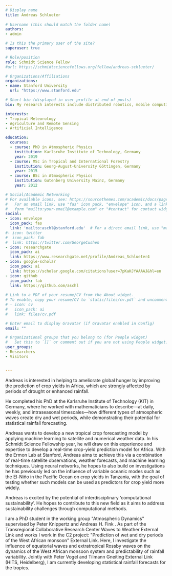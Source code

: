 ```yaml
---
# Display name
title: Andreas Schlueter
  
# Username (this should match the folder name)
authors:
- admin

# Is this the primary user of the site?
superuser: true

# Role/position
role: Schmidt Science Fellow
#url: https://schmidtsciencefellows.org/fellow/andreas-schlueter/

# Organizations/Affiliations
organizations:
- name: Stanford University
  url: "https://www.stanford.edu"

# Short bio (displayed in user profile at end of posts)
bio: My research interests include distributed robotics, mobile computing and programmable matter.

interests:
- Tropical Meteorology
- Agriculture and Remote Sensing
- Artificial Intelligence

education:
  courses:
  - course: PhD in Atmospheric Physics
    institution: Karlsruhe Institute of Technology, Germany
    year: 2019
  - course: MSc in Tropical and International Forestry
    institution: Georg-August-University Göttingen, Germany
    year: 2015
  - course: BSc in Atmospheric Physics
    institution: Gutenberg University Mainz, Germany
    year: 2012

# Social/Academic Networking
# For available icons, see: https://sourcethemes.com/academic/docs/page-builder/#icons
#   For an email link, use "fas" icon pack, "envelope" icon, and a link in the
#   form "mailto:your-email@example.com" or "#contact" for contact widget.
social:
- icon: envelope
  icon_pack: fas
  link: 'mailto:aschl@stanford.edu'  # For a direct email link, use "mailto:test@example.org".
#- icon: twitter
#  icon_pack: fab
#  link: https://twitter.com/GeorgeCushen
- icon: researchgate
  icon_pack: ai
  link: https://www.researchgate.net/profile/Andreas_Schlueter4
- icon: google-scholar
  icon_pack: ai
  link: https://scholar.google.com/citations?user=7pKaHJYAAAAJ&hl=en
- icon: github
  icon_pack: fab
  link: https://github.com/aschl
  
# Link to a PDF of your resume/CV from the About widget.
# To enable, copy your resume/CV to `static/files/cv.pdf` and uncomment the lines below.
# - icon: cv
#   icon_pack: ai
#   link: files/cv.pdf

# Enter email to display Gravatar (if Gravatar enabled in Config)
email: ""

# Organizational groups that you belong to (for People widget)
#   Set this to `[]` or comment out if you are not using People widget.
user_groups:
- Researchers
- Visitors


---
```


Andreas is interested in helping to ameliorate global hunger by improving the prediction of crop yields in Africa, which are strongly affected by periods of drought or enhanced rainfall.

He completed his PhD at the Karlsruhe Institute of Technology (KIT) in Germany, where he worked with mathematicians to describe—at daily, weekly, and intraseasonal timescales—how different types of atmospheric waves create dry and wet periods, while demonstrating their potential for statistical rainfall forecasting.

Andreas wants to develop a new tropical crop forecasting model by applying machine learning to satellite and numerical weather data. In his Schmidt Science Fellowship year, he will draw on this experience and expertise to develop a real-time crop-yield prediction model for Africa. With the Ermon Lab at Stanford, Andreas aims to achieve this via a combination of real-time satellite observations, weather forecasts, and machine learning techniques. Using neural networks, he hopes to also build on investigations he has previously led on the influence of variable oceanic modes such as the El-Niño in the Pacific Ocean on crop yields in Tanzania, with the goal of testing whether such models can be used as predictors for crop yield more widely.

Andreas is excited by the potential of interdisciplinary ‘computational sustainability’. He hopes to contribute to this new field as it aims to address sustainability challenges through computational methods.

I am a PhD student in the working group "Atmospheric Dynamics" supervised by Peter Knippertz and Andreas H. Fink .  As part of the Transregional Collaborative Research Center Waves to Weather External Link and works I work in the C2 project: "Prediction of wet and dry periods of the West African monsoon" External Link. Here, I investigate the influence of equatorial waves and extratropical Rossby waves on the dynamics of the West African monsoon system and predictability of rainfall variability. Jointly with Peter Vogel and Tilmann Gneiting External Link (HITS, Heidelberg), I am currently developing statistical rainfall forecasts for the tropics.

